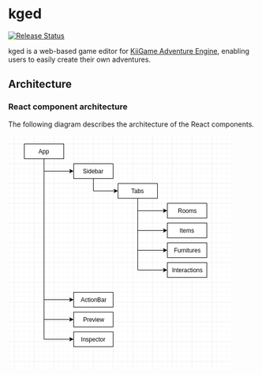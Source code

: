 # kged

[![Release Status](https://api.netlify.com/api/v1/badges/ea999cb3-6f05-43a4-9772-cbef732eece4/deploy-status)](https://app.netlify.com/sites/kged/deploys)

kged is a web-based game editor for [KiiGame Adventure Engine](https://github.com/kiigame/adventure_engine), enabling users to easily create their own adventures.

## Architecture

### React component architecture

The following diagram describes the architecture of the React components. 

![Component architecture diagram](docs/assets/react-component-architecture.png?raw=true "React component diagram")
